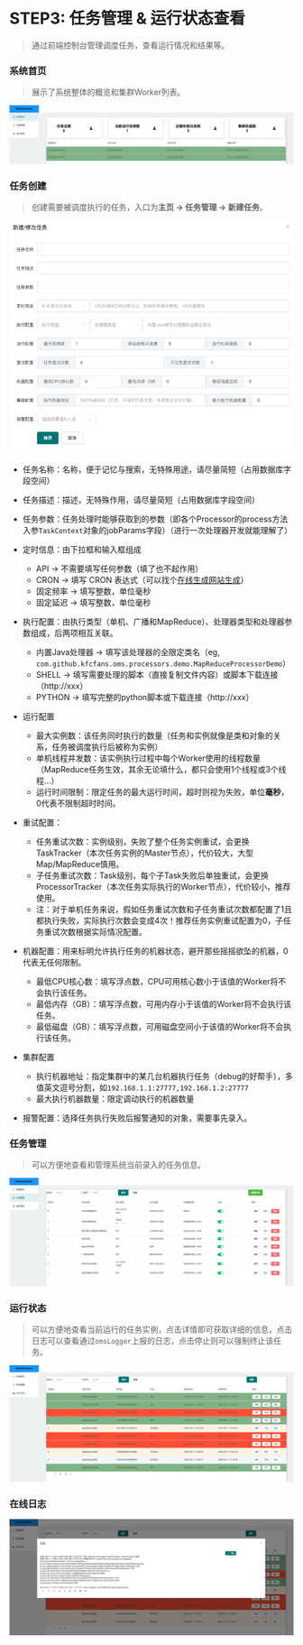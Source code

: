 # STEP3: 任务管理 & 运行状态查看
>通过前端控制台管理调度任务，查看运行情况和结果等。

### 系统首页
> 展示了系统整体的概览和集群Worker列表。

![首页](../img/oms-console-main.png)

### 任务创建
> 创建需要被调度执行的任务，入口为**主页 -> 任务管理 -> 新建任务**。

![任务创建](../img/oms-console-jobCreator.png)
* 任务名称：名称，便于记忆与搜索，无特殊用途，请尽量简短（占用数据库字段空间）
* 任务描述：描述，无特殊作用，请尽量简短（占用数据库字段空间）
* 任务参数：任务处理时能够获取到的参数（即各个Processor的process方法入参`TaskContext`对象的jobParams字段）（进行一次处理器开发就能理解了）
* 定时信息：由下拉框和输入框组成
    * API -> 不需要填写任何参数（填了也不起作用）
    * CRON -> 填写 CRON 表达式（可以找个[在线生成网站生成](https://www.bejson.com/othertools/cron/)）
    * 固定频率 -> 填写整数，单位毫秒
    * 固定延迟 -> 填写整数，单位毫秒
* 执行配置：由执行类型（单机、广播和MapReduce）、处理器类型和处理器参数组成，后两项相互关联。
    * 内置Java处理器 -> 填写该处理器的全限定类名（eg, `com.github.kfcfans.oms.processors.demo.MapReduceProcessorDemo`）
    * SHELL -> 填写需要处理的脚本（直接复制文件内容）或脚本下载连接（http://xxx）
    * PYTHON -> 填写完整的python脚本或下载连接（http://xxx）
    
* 运行配置
    * 最大实例数：该任务同时执行的数量（任务和实例就像是类和对象的关系，任务被调度执行后被称为实例）
    * 单机线程并发数：该实例执行过程中每个Worker使用的线程数量（MapReduce任务生效，其余无论填什么，都只会使用1个线程或3个线程...）
    * 运行时间限制：限定任务的最大运行时间，超时则视为失败，单位**毫秒**，0代表不限制超时时间。

* 重试配置：
    * 任务重试次数：实例级别，失败了整个任务实例重试，会更换TaskTracker（本次任务实例的Master节点），代价较大，大型Map/MapReduce慎用。
    * 子任务重试次数：Task级别，每个子Task失败后单独重试，会更换ProcessorTracker（本次任务实际执行的Worker节点），代价较小，推荐使用。
    * 注：对于单机任务来说，假如任务重试次数和子任务重试次数都配置了1且都执行失败，实际执行次数会变成4次！推荐任务实例重试配置为0，子任务重试次数根据实际情况配置。

* 机器配置：用来标明允许执行任务的机器状态，避开那些摇摇欲坠的机器，0代表无任何限制。
    * 最低CPU核心数：填写浮点数，CPU可用核心数小于该值的Worker将不会执行该任务。
    * 最低内存（GB）：填写浮点数，可用内存小于该值的Worker将不会执行该任务。
    * 最低磁盘（GB）：填写浮点数，可用磁盘空间小于该值的Worker将不会执行该任务。
* 集群配置
    * 执行机器地址：指定集群中的某几台机器执行任务（debug的好帮手），多值英文逗号分割，如`192.168.1.1:27777,192.168.1.2:27777`
    * 最大执行机器数量：限定调动执行的机器数量

* 报警配置：选择任务执行失败后报警通知的对象，需要事先录入。

### 任务管理
>可以方便地查看和管理系统当前录入的任务信息。

![任务管理](../img/oms-console-jobManager.png)

### 运行状态
>可以方便地查看当前运行的任务实例，点击详情即可获取详细的信息，点击日志可以查看通过`omsLogger`上报的日志，点击停止则可以强制终止该任务。

![运行状态](../img/oms-console-runningStatus.png)

### 在线日志

![在线日志](../img/oms-console-onlineLog.png)